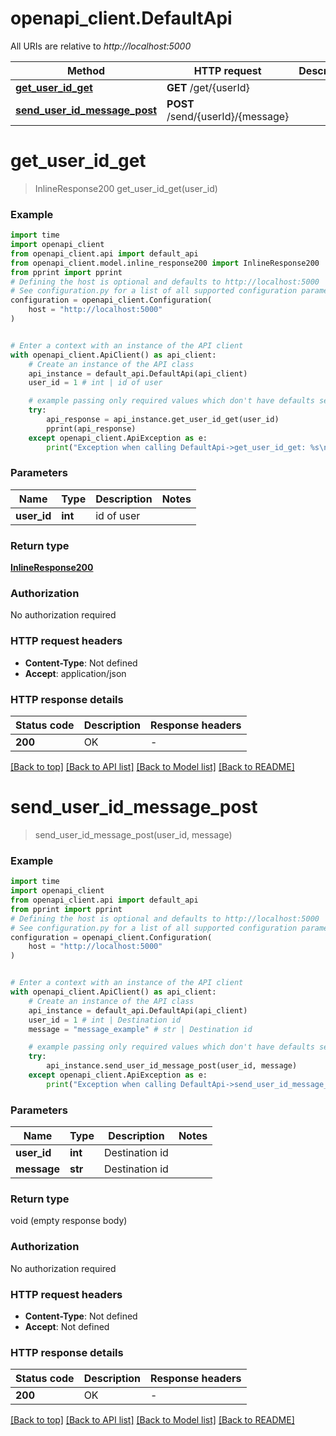 # openapi_client.DefaultApi

All URIs are relative to *http://localhost:5000*

Method | HTTP request | Description
------------- | ------------- | -------------
[**get_user_id_get**](DefaultApi.md#get_user_id_get) | **GET** /get/{userId} | 
[**send_user_id_message_post**](DefaultApi.md#send_user_id_message_post) | **POST** /send/{userId}/{message} | 


# **get_user_id_get**
> InlineResponse200 get_user_id_get(user_id)



### Example

```python
import time
import openapi_client
from openapi_client.api import default_api
from openapi_client.model.inline_response200 import InlineResponse200
from pprint import pprint
# Defining the host is optional and defaults to http://localhost:5000
# See configuration.py for a list of all supported configuration parameters.
configuration = openapi_client.Configuration(
    host = "http://localhost:5000"
)


# Enter a context with an instance of the API client
with openapi_client.ApiClient() as api_client:
    # Create an instance of the API class
    api_instance = default_api.DefaultApi(api_client)
    user_id = 1 # int | id of user

    # example passing only required values which don't have defaults set
    try:
        api_response = api_instance.get_user_id_get(user_id)
        pprint(api_response)
    except openapi_client.ApiException as e:
        print("Exception when calling DefaultApi->get_user_id_get: %s\n" % e)
```

### Parameters

Name | Type | Description  | Notes
------------- | ------------- | ------------- | -------------
 **user_id** | **int**| id of user |

### Return type

[**InlineResponse200**](InlineResponse200.md)

### Authorization

No authorization required

### HTTP request headers

 - **Content-Type**: Not defined
 - **Accept**: application/json

### HTTP response details
| Status code | Description | Response headers |
|-------------|-------------|------------------|
**200** | OK |  -  |

[[Back to top]](#) [[Back to API list]](../README.md#documentation-for-api-endpoints) [[Back to Model list]](../README.md#documentation-for-models) [[Back to README]](../README.md)

# **send_user_id_message_post**
> send_user_id_message_post(user_id, message)



### Example

```python
import time
import openapi_client
from openapi_client.api import default_api
from pprint import pprint
# Defining the host is optional and defaults to http://localhost:5000
# See configuration.py for a list of all supported configuration parameters.
configuration = openapi_client.Configuration(
    host = "http://localhost:5000"
)


# Enter a context with an instance of the API client
with openapi_client.ApiClient() as api_client:
    # Create an instance of the API class
    api_instance = default_api.DefaultApi(api_client)
    user_id = 1 # int | Destination id
    message = "message_example" # str | Destination id

    # example passing only required values which don't have defaults set
    try:
        api_instance.send_user_id_message_post(user_id, message)
    except openapi_client.ApiException as e:
        print("Exception when calling DefaultApi->send_user_id_message_post: %s\n" % e)
```

### Parameters

Name | Type | Description  | Notes
------------- | ------------- | ------------- | -------------
 **user_id** | **int**| Destination id |
 **message** | **str**| Destination id |

### Return type

void (empty response body)

### Authorization

No authorization required

### HTTP request headers

 - **Content-Type**: Not defined
 - **Accept**: Not defined

### HTTP response details
| Status code | Description | Response headers |
|-------------|-------------|------------------|
**200** | OK |  -  |

[[Back to top]](#) [[Back to API list]](../README.md#documentation-for-api-endpoints) [[Back to Model list]](../README.md#documentation-for-models) [[Back to README]](../README.md)

